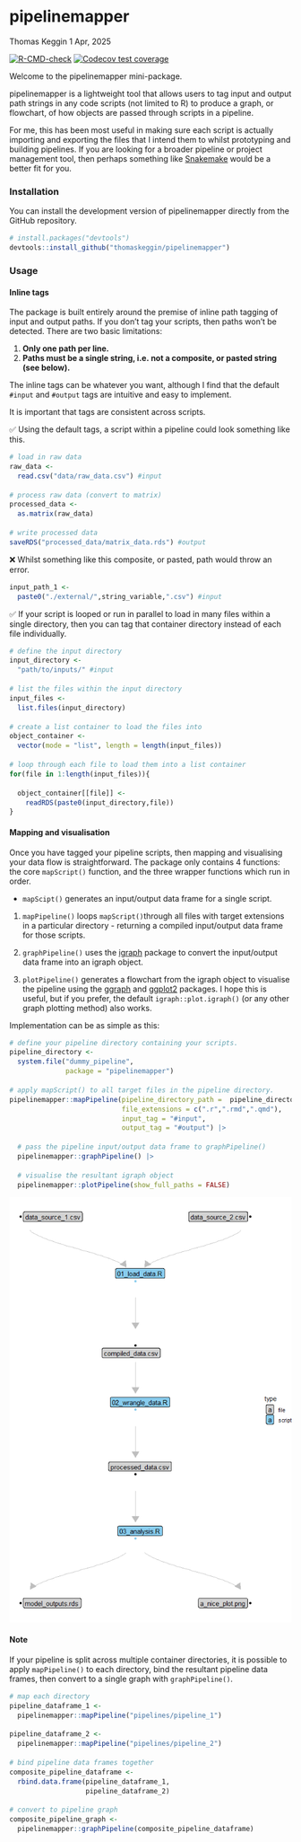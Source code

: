 # pipelinemapper
Thomas Keggin
1 Apr, 2025

<!-- badges: start -->

[![R-CMD-check](https://github.com/thomaskeggin/pipelinemapper/actions/workflows/R-CMD-check.yaml/badge.svg)](https://github.com/thomaskeggin/pipelinemapper/actions/workflows/R-CMD-check.yaml)
[![Codecov test
coverage](https://codecov.io/gh/thomaskeggin/pipelinemapper/graph/badge.svg)](https://app.codecov.io/gh/thomaskeggin/pipelinemapper)
<!-- badges: end -->

Welcome to the pipelinemapper mini-package.

pipelinemapper is a lightweight tool that allows users to tag input and
output path strings in any code scripts (not limited to R) to produce a
graph, or flowchart, of how objects are passed through scripts in a
pipeline.

For me, this has been most useful in making sure each script is actually
importing and exporting the files that I intend them to whilst
prototyping and building pipelines. If you are looking for a broader
pipeline or project management tool, then perhaps something like
[Snakemake](https://snakemake.readthedocs.io/en/stable/) would be a
better fit for you.

### Installation

You can install the development version of pipelinemapper directly from
the GitHub repository.

``` r
# install.packages("devtools")
devtools::install_github("thomaskeggin/pipelinemapper")
```

### Usage

#### Inline tags

The package is built entirely around the premise of inline path tagging
of input and output paths. If you don’t tag your scripts, then paths
won’t be detected. There are two basic limitations:

1.  **Only one path per line.**
2.  **Paths must be a single string, i.e. not a composite, or pasted
    string (see below).**

The inline tags can be whatever you want, although I find that the
default `#input` and `#output` tags are intuitive and easy to implement.

It is important that tags are consistent across scripts.

✅ Using the default tags, a script within a pipeline could look
something like this.

``` r
# load in raw data
raw_data <-
  read.csv("data/raw_data.csv") #input

# process raw data (convert to matrix)
processed_data <-
  as.matrix(raw_data)

# write processed data
saveRDS("processed_data/matrix_data.rds") #output
```

❌ Whilst something like this composite, or pasted, path would throw an
error.

``` r
input_path_1 <-
  paste0("./external/",string_variable,".csv") #input
```

✅ If your script is looped or run in parallel to load in many files
within a single directory, then you can tag that container directory
instead of each file individually.

``` r
# define the input directory
input_directory <-
  "path/to/inputs/" #input

# list the files within the input directory
input_files <-
  list.files(input_directory)

# create a list container to load the files into
object_container <-
  vector(mode = "list", length = length(input_files))

# loop through each file to load them into a list container
for(file in 1:length(input_files)){
  
  object_container[[file]] <-
    readRDS(paste0(input_directory,file))
}
```

#### Mapping and visualisation

Once you have tagged your pipeline scripts, then mapping and visualising
your data flow is straightforward. The package only contains 4
functions: the core `mapScript()` function, and the three wrapper
functions which run in order.

- `mapScipt()` generates an input/output data frame for a single script.

1.  `mapPipeline()` loops `mapScript()`through all files with target
    extensions in a particular directory - returning a compiled
    input/output data frame for those scripts.

2.  `graphPipeline()` uses the [igraph](https://r.igraph.org/) package
    to convert the input/output data frame into an igraph object.

3.  `plotPipeline()` generates a flowchart from the igraph object to
    visualise the pipeline using the
    [ggraph](https://ggraph.data-imaginist.com/) and
    [ggplot2](https://ggplot2.tidyverse.org/) packages. I hope this is
    useful, but if you prefer, the default `igraph::plot.igraph()` (or
    any other graph plotting method) also works.

Implementation can be as simple as this:

``` r
# define your pipeline directory containing your scripts.
pipeline_directory <-
  system.file("dummy_pipeline",
              package = "pipelinemapper")

# apply mapScript() to all target files in the pipeline directory.
pipelinemapper::mapPipeline(pipeline_directory_path =  pipeline_directory,
                            file_extensions = c(".r",".rmd",".qmd"),
                            input_tag = "#input",
                            output_tag = "#output") |> 
  
  # pass the pipeline input/output data frame to graphPipeline()
  pipelinemapper::graphPipeline() |> 
  
  # visualise the resultant igraph object
  pipelinemapper::plotPipeline(show_full_paths = FALSE)
```

![](readme_files/figure-commonmark/unnamed-chunk-5-1.png)

#### Note

If your pipeline is split across multiple container directories, it is
possible to apply `mapPipeline()` to each directory, bind the resultant
pipeline data frames, then convert to a single graph with
`graphPipeline()`.

``` r
# map each directory
pipeline_dataframe_1 <-
  pipelinemapper::mapPipeline("pipelines/pipeline_1")

pipeline_dataframe_2 <-
  pipelinemapper::mapPipeline("pipelines/pipeline_2")

# bind pipeline data frames together
composite_pipeline_dataframe <-
  rbind.data.frame(pipeline_dataframe_1,
                   pipeline_dataframe_2)

# convert to pipeline graph
composite_pipeline_graph <-
  pipelinemapper::graphPipeline(composite_pipeline_dataframe)
```
